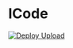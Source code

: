# ICode
[![Deploy Upload](https://github.com/theswerd/tartanhacks2021/actions/workflows/deploy-upload.yaml/badge.svg)](https://github.com/theswerd/tartanhacks2021/actions/workflows/deploy-upload.yaml)